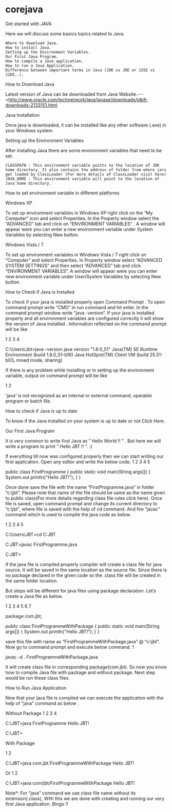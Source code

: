 # corejava
Get started with JAVA


Here we will discuss some basics topics related to Java.

    Where to download Java.
    How to install Java.
    Setting up the Environment Variables.
    Our First Java Program.
    How to compile a Java application.
    How to run a Java Application.
    Difference between important terms in Java (JDK vs JRE or J2SE vs J2EE..).

 

 
How to Download Java

Latest version of Java can be downloaded from Java Website.--->http://www.oracle.com/technetwork/java/javase/downloads/jdk8-downloads-2133151.html

 
Java Installation

Once java is downloaded, it can be installed like any other software (.exe) in your Windows system.

 
Setting up the Environment Variables

After installing Java there are some environment variables that need to be set.

    CLASSPATH : This environment variable points to the location of JDK home directory. It also contains the address of folder from where jars get loaded by ClassLoader (For more details of ClassLoader visit here)
    JAVA_HOME : This environment variable will point to the location of Java home directory.

How to set environment variable in different platforms

Windows XP

To set up environment variables in Windows XP right click on the “My Computer” icon and select Properties. In the  Property window select the “ADVANCED”  tab and click on “ENVIRONMENT VARIABLES” . A window will appear were you can enter a new environment variable under System Variables by selecting New button.

Windows Vista / 7

To set up environment variables in Windows Vista / 7  right click  on “Computer” and select Properties. In  Property window select  “ADVANCED SYSTEM SETTINGS” and then select “ADVANCED” tab and click “ENVIRONMENT VARIABLES”. A window will appear were you can enter new environment variable under User/System Variables by selecting New button.

 
How to Check if Java is Installed

To check if your java is installed properly open Command Prompt . To open command prompt write “CMD” in run command and hit enter. In the command prompt window write “java -version“.  If your java is installed properly and all environment variables are configured correctly it will show the version of Java installed . Information reflected on the command prompt will be like

1
2
3
4
	
C:\Users\Jbt>java -version
java version "1.8.0_51"
Java(TM) SE Runtime Environment (build 1.8.0_51-b16)
Java HotSpot(TM) Client VM (build 25.51-b03, mixed mode, sharing)

If there is any problem while installing or in setting up the environment variable, output on command prompt will be like

1
2
	
'java' is not recognized as an internal or external command,
operable program or batch file.

 
How to check if Java is up to date

To know if the Java installed on your system is up to date or not Click Here.

 
Our First Java Program

It is very common to write first Java as ” Hello World !! ” . But here we will write a program to print ” Hello JBT !! “. :)

If everything till now was configured properly then we can start writing our first application. Open any editor and write the below code.
1
2
3
4
5
	
public class FirstProgramme {
	public static void main(String args[]) {
		System.out.println("Hello JBT!");
	}
}

Once done save the file with the name “FirstProgramme.java” in folder “c:\jbt”. Please note that name of the file should be same as the name given to public class(For more details regarding class file rules click here). Once file is saved, open command prompt and change its current directory to “c:\jbt”, where file is saved with the help of cd command. And fire “javac” command which is used to compile the java code as below.

1
2
3
4
5
	
C:\Users\JBT>cd C:JBT
 
C:JBT>javac FirstProgramme.java
 
C:JBT>

If the java file is compiled properly compiler will create a class file for java source. It will be saved in the same location as the source file. Since there is no package declared in the given code so the .class file will be created in the same folder location.

But steps will be different for java files  using package declaration. Let’s create a Java file as below.

1
2
3
4
5
6
7
	
package com.jbt;
 
public class FirstProgrammeWithPackage {
   public static void main(String args[]) {
   System.out.println("Hello JBT!");
  }
}

save this file with name as “FirstProgrammeWithPackage.java” @ “c:\jbt”. Now go to command prompt and execute below command.
1
	
javac -d . FirstProgrammeWithPackage.java

It will create class file in corresponding package(com.jbt).  So now you know how to compile Java file with package and without package. Next step would be run these class files.

 

 
How to Run Java Application

Now that your  java file is compiled we can execute the application with the help of “java” command as below .

Without Package
1
2
3
4
	
C:\JBT>java FirstProgramme
Hello JBT!
 
C:\JBT>

With Package

1
2
	
C:\JBT>java com.jbt.FirstProgrammeWithPackage
Hello JBT!

Or
1
2
	
C:\JBT>java com/jbt/FirstProgrammeWithPackage
Hello JBT!

 

Note*: For “java” command we use class file name without its extension(.class),
With this we are done with creating and running our very first Java application.
Bingo !!

